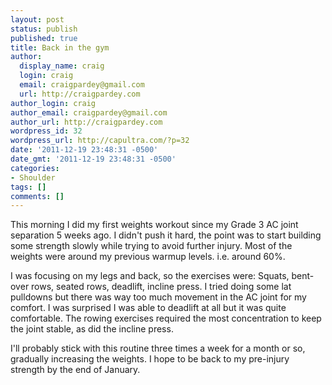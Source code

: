 ```yaml
---
layout: post
status: publish
published: true
title: Back in the gym
author:
  display_name: craig
  login: craig
  email: craigpardey@gmail.com
  url: http://craigpardey.com
author_login: craig
author_email: craigpardey@gmail.com
author_url: http://craigpardey.com
wordpress_id: 32
wordpress_url: http://capultra.com/?p=32
date: '2011-12-19 23:48:31 -0500'
date_gmt: '2011-12-19 23:48:31 -0500'
categories:
- Shoulder
tags: []
comments: []
---
```


This morning I did my first weights workout since my Grade 3 AC joint
separation 5 weeks ago.  I didn't push it hard, the point was to start
building some strength slowly while trying to avoid further injury.  Most of
the weights were around my previous warmup levels. i.e. around 60%.

I was focusing on my legs and back, so the exercises were: Squats, bent-over
rows, seated rows, deadlift, incline press.  I tried doing some lat pulldowns
but there was way too much movement in the AC joint for my comfort.  I was
surprised I was able to deadlift at all but it was quite comfortable.  The
rowing exercises required the most concentration to keep the joint stable, as
did the incline press.

I'll probably stick with this routine three times a week for a month or so,
gradually increasing the weights.  I hope to be back to my pre-injury strength
by the end of January.

